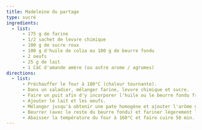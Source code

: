 ```yaml
---
title: Madeleine du partage
type: sucré
ingredients:
  - list:
      - 175 g de farine
      - 1/2 sachet de levure chimique
      - 100 g de sucre roux
      - 100 g d'huile de colza ou 100 g de beurre fondu
      - 2 oeufs
      - 25 g de lait
      - 1 CàC d'amande amère (ou autre arome / agrumes)
directions:
  - list:
      - Préchauffer le four à 180°C (chaleur tournante).
      - Dans un saladier, mélanger farine, levure chimique et sucre.
      - Faire un puit afin d'y incorporer l'huile ou le beurre fondu froid.
      - Ajouter le lait et les oeufs.
      - Mélanger jusqu'à obtenir une pate homogène et ajouter l'arôme d'amande amère.
      - Beurrer (avec le reste du beurre fondu) et fariner légerement le moule à madeleine du partage.
      - Abaisser la température du four à 160°C et faire cuire 50 min.
---
```

